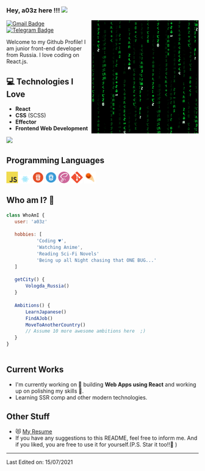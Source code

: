 
### Hey, a03z here !!! <img src="https://media.giphy.com/media/hvRJCLFzcasrR4ia7z/giphy.gif" width="25px">


<img src = 'https://github.com/a03z/a03z/blob/main/images/matrix.gif' alt = 'Awesome Matrix Code' align='right'/>

 [![Gmail Badge](https://img.shields.io/badge/-danyasmeloff@gmail.com-c14438?style=flat-square&logo=Gmail&logoColor=white&link=mailto:danyasmeloff@gmail.com)](mailto:danyasmeloff@gmail.com)  [![Telegram Badge](https://img.shields.io/badge/-@a03zd-4381C1?style=flat-square&logo=Telegram&logoColor=white&link=https://t.me/a03zd)](https://t.me/a03zd) 


Welcome to my Github Profile! I am junior front-end developer from Russia. I love coding on React.js.

## 💻 Technologies I Love
* **React**
* **CSS** (SCSS)
* **Effector**
* **Frontend  Web Development**

<img src = "https://github-readme-stats.vercel.app/api/top-langs/?username=a03z&layout=compact">

## Programming Languages
<img src = 'https://github.com/a03z/a03z/blob/main/images/js.png' width='30'/> <img src = 'https://github.com/a03z/a03z/blob/main/images/react.png' width='30'/> <img src = 'https://github.com/a03z/a03z/blob/main/images/html.png' width='30'/> <img src = 'https://github.com/a03z/a03z/blob/main/images/css.png' width='30'/> <img src = 'https://github.com/a03z/a03z/blob/main/images/sass.png' height='30'/> <img src = 'https://github.com/a03z/a03z/blob/main/images/git.png' height='30'/>  <img src = 'https://github.com/a03z/a03z/blob/main/images/effector.png' height='30'/> 
 
 ## Who am I? 🧑
 ```JavaScript
 class WhoAmI {
    user: 'a03z'

    hobbies: [
			'Coding ♥',
			'Watching Anime',
			'Reading Sci-Fi Novels'
			'Being up all Night chasing that ONE BUG...'
	]
	
	getCity() {
        Vologda_Russia()
    }
	
    Ambitions() {
		LearnJapanese()
		FindAJob()
		MoveToAnotherCountry()
		// Assume 10 more awesome ambitions here  ;)
    }
}
	
 ```
 
## Current Works
 * I'm currently working on 🔭 building **Web Apps using React** and working up on polishing my skills 🌱.
 * Learning SSR comp and other modern technologies.
 
## Other Stuff
  - 😻 [My Resume](https://docs.google.com/document/d/1kXZPwesVQtPVYJFJYJ1mA0v797O8nZcLQY_OkWT7v8Y)
  - If you have any suggestions to this README, feel free to inform me. And if you liked, you are free to use it for yourself.(P.S. Star it too!!:grimacing: )

  ___

Last Edited on: 15/07/2021
